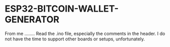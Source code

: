 # ESP32-BITCOIN-WALLET-GENERATOR

From me ........ Read the .ino file, especially the comments in the header. I do not have the time to support other boards or setups, unfortunately.
